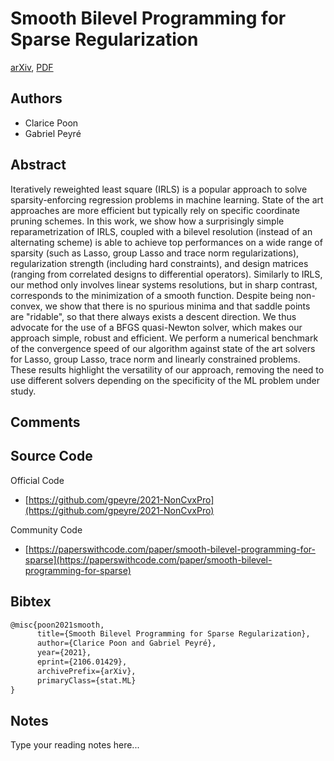 
# Smooth Bilevel Programming for Sparse Regularization

[arXiv](https://arxiv.org/abs/2106.01429), [PDF](https://arxiv.org/pdf/2106.01429.pdf)

## Authors

- Clarice Poon
- Gabriel Peyré

## Abstract

Iteratively reweighted least square (IRLS) is a popular approach to solve sparsity-enforcing regression problems in machine learning. State of the art approaches are more efficient but typically rely on specific coordinate pruning schemes. In this work, we show how a surprisingly simple reparametrization of IRLS, coupled with a bilevel resolution (instead of an alternating scheme) is able to achieve top performances on a wide range of sparsity (such as Lasso, group Lasso and trace norm regularizations), regularization strength (including hard constraints), and design matrices (ranging from correlated designs to differential operators). Similarly to IRLS, our method only involves linear systems resolutions, but in sharp contrast, corresponds to the minimization of a smooth function. Despite being non-convex, we show that there is no spurious minima and that saddle points are "ridable", so that there always exists a descent direction. We thus advocate for the use of a BFGS quasi-Newton solver, which makes our approach simple, robust and efficient. We perform a numerical benchmark of the convergence speed of our algorithm against state of the art solvers for Lasso, group Lasso, trace norm and linearly constrained problems. These results highlight the versatility of our approach, removing the need to use different solvers depending on the specificity of the ML problem under study.

## Comments



## Source Code

Official Code

- [https://github.com/gpeyre/2021-NonCvxPro](https://github.com/gpeyre/2021-NonCvxPro)

Community Code

- [https://paperswithcode.com/paper/smooth-bilevel-programming-for-sparse](https://paperswithcode.com/paper/smooth-bilevel-programming-for-sparse)

## Bibtex

```tex
@misc{poon2021smooth,
      title={Smooth Bilevel Programming for Sparse Regularization}, 
      author={Clarice Poon and Gabriel Peyré},
      year={2021},
      eprint={2106.01429},
      archivePrefix={arXiv},
      primaryClass={stat.ML}
}
```

## Notes

Type your reading notes here...


